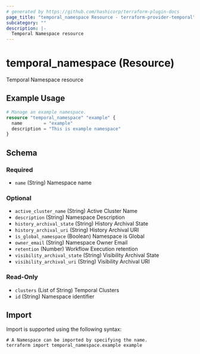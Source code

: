 ```yaml
---
# generated by https://github.com/hashicorp/terraform-plugin-docs
page_title: "temporal_namespace Resource - terraform-provider-temporal"
subcategory: ""
description: |-
  Temporal Namespace resource
---
```


# temporal_namespace (Resource)

Temporal Namespace resource

## Example Usage

```terraform
# Manage an example namespace.
resource "temporal_namespace" "example" {
  name        = "example"
  description = "This is example namespace"
}
```

<!-- schema generated by tfplugindocs -->
## Schema

### Required

- `name` (String) Namespace name

### Optional

- `active_cluster_name` (String) Active Cluster Name
- `description` (String) Namespace Description
- `history_archival_state` (String) History Archival State
- `history_archival_uri` (String) History Archival URI
- `is_global_namespace` (Boolean) Namespace is Global
- `owner_email` (String) Namespace Owner Email
- `retention` (Number) Workflow Execution retention
- `visibility_archival_state` (String) Visibility Archival State
- `visibility_archival_uri` (String) Visibility Archival URI

### Read-Only

- `clusters` (List of String) Temporal Clusters
- `id` (String) Namespace identifier

## Import

Import is supported using the following syntax:

```shell
# A Namespace can be imported by specifying the name.
terraform import temporal_namespace.example example
```
